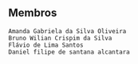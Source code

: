 

## Membros
    Amanda Gabriela da Silva Oliveira
    Bruno Wilian Crispim da Silva
    Flávio de Lima Santos
    Daniel filipe de santana alcantara
